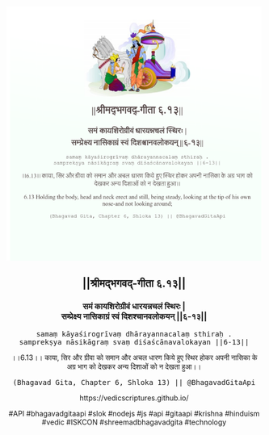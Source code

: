 <img src="../../asset/BG_6_13.png"/>
<center><h2>||श्रीमद्‍भगवद्‍-गीता ६.१३||</h2>
<h3>समं कायशिरोग्रीवं धारयन्नचलं स्थिरः |<br/>सम्प्रेक्ष्य नासिकाग्रं स्वं दिशश्चानवलोकयन् ||६-१३||</h3>
<pre>samaṃ kāyaśirogrīvaṃ dhārayannacalaṃ sthiraḥ .<br/>samprekṣya nāsikāgraṃ svaṃ diśaścānavalokayan ||6-13||</pre>
<p>।।6.13।। काया, सिर और ग्रीवा को समान और अचल धारण किये हुए स्थिर होकर अपनी नासिका के अग्र भाग को देखकर अन्य दिशाओं को न देखता हुआ।।</p>
<pre>(Bhagavad Gita, Chapter 6, Shloka 13) || @BhagavadGitaApi</pre><p>https://vedicscriptures.github.io/</p><p>#API #bhagavadgitaapi #slok #nodejs #js #api #gitaapi #krishna #hinduism #vedic #ISKCON #shreemadbhagavadgita #technology</p></center>